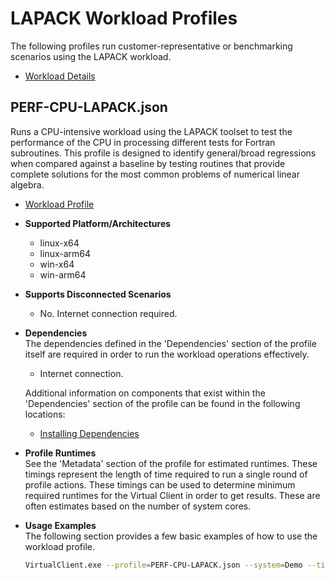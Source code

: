 # LAPACK Workload Profiles
The following profiles run customer-representative or benchmarking scenarios using the LAPACK workload.  

* [Workload Details](./lapack.md)  

## PERF-CPU-LAPACK.json
Runs a CPU-intensive workload using the LAPACK toolset to test the performance of the CPU in processing different tests for Fortran subroutines.
This profile is designed to identify general/broad regressions when compared against a baseline by testing routines that provide complete 
solutions for the most common problems of numerical linear algebra.

* [Workload Profile](https://github.com/microsoft/VirtualClient/blob/main/src/VirtualClient/VirtualClient.Main/profiles/PERF-CPU-LAPACK.json) 

* **Supported Platform/Architectures**
  * linux-x64
  * linux-arm64
  * win-x64
  * win-arm64

* **Supports Disconnected Scenarios**  
  * No. Internet connection required.

* **Dependencies**  
  The dependencies defined in the 'Dependencies' section of the profile itself are required in order to run the workload operations effectively.
  * Internet connection.

  Additional information on components that exist within the 'Dependencies' section of the profile can be found in the following locations:
  * [Installing Dependencies](https://microsoft.github.io/VirtualClient/docs/category/dependencies/)

* **Profile Runtimes**  
  See the 'Metadata' section of the profile for estimated runtimes. These timings represent the length of time required to run a single round of profile 
  actions. These timings can be used to determine minimum required runtimes for the Virtual Client in order to get results. These are often estimates based on the
  number of system cores. 

* **Usage Examples**  
  The following section provides a few basic examples of how to use the workload profile.

  ``` bash
  VirtualClient.exe --profile=PERF-CPU-LAPACK.json --system=Demo --timeout=1440 --packageStore="{BlobConnectionString|SAS Uri}"
  ```